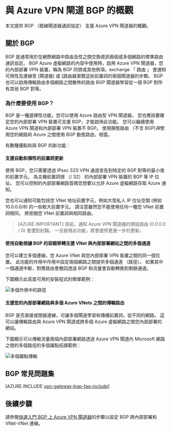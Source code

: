 <properties
   pageTitle="概觀與 Azure VPN 閘道 BGP |Microsoft Azure"
   description="本文提供 BGP 與 Azure VPN 閘道的概觀。"
   services="vpn-gateway"
   documentationCenter="na"
   authors="yushwang"
   manager="rossort"
   editor=""
   tags=""/>

<tags
   ms.service="vpn-gateway"
   ms.devlang="na"
   ms.topic="article"
   ms.tgt_pltfrm="na"
   ms.workload="infrastructure-services"
   ms.date="06/16/2016"
   ms.author="yushwang"/>

# <a name="overview-of-bgp-with-azure-vpn-gateways"></a>與 Azure VPN 閘道 BGP 的概觀

本文提供 BGP （框線閘道器通訊協定） 支援 Azure VPN 閘道器的概觀。

## <a name="about-bgp"></a>關於 BGP

BGP 是通常用於在網際網路中路由及性之間交換資訊兩個或多個網路的標準路由通訊協定。 BGP Azure 虛擬網路的內容中使用時，啟用 Azure VPN 閘道器，您的內部部署 VPN 裝置，稱為 BGP 同儕或其他例項，exchange 「 路由 」 會通知可用性及連線至 [閘道器] 或 [路由器瀏覽這些前置詞的兩個閘道器的步驟。 BGP 也可以啟用傳輸路由多個網路之間散佈的路由 BGP 閘道器學習從一個 BGP 對所有其他 BGP 對等。
 
### <a name="why-use-bgp"></a>為什麼要使用 BGP？

BGP 是一種選擇性功能，您可以使用 Azure 路由型 VPN 閘道器。 您也應該要確定您的內部部署 VPN 裝置可支援 BGP，才能啟用此功能。 您可以繼續使用 Azure VPN 閘道和內部部署 VPN 裝置不 BGP。 使用靜態路由 （不含 BGP)*與*使用您的網路和 Azure 之間使用 BGP 動態路由，相當。

有數種優點和與 BGP 的新功能︰

#### <a name="support-automatic-and-flexible-prefix-updates"></a>支援自動和彈性的前置詞更新

使用 BGP，您只需要透過 IPsec S2S VPN 通道宣告到特定的 BGP 對等的最小值的前置字元。 為主機前置詞很 （/ 32） 的內部部署 VPN 裝置的 BGP 等 IP 位址。 您可以控制的內部部署網路首碼您想要以允許 Azure 虛擬網路存取 Azure 通知。
    
您也可以通知可能包括您 VNet 地址前置字元，例如大型私人 IP 位址空間 (例如 10.0.0.0/8) 的一些較大前置字元。 請注意雖然您不能使用任何一種您 VNet 前置詞相同。 將拒絕您 VNet 前置詞與相同路由。

>[AZURE.IMPORTANT] 目前，通知 Azure VPN 閘道器的預設路由 (0.0.0.0 / 0) 會遭到封鎖。 一旦啟用此功能，將會提供更進一步的更新。

#### <a name="support-multiple-tunnels-between-a-vnet-and-an-on-premises-site-with-automatic-failover-based-on-bgp"></a>使用自動根據 BGP 的容錯移轉支援 VNet 與內部部署網站之間的多個通道

您可以建立多個連線，您 Azure VNet 與您內部部署 VPN 裝置之間的同一個位置。 此功能的作用中作用中設定兩個網路之間提供多個通道 （路徑）。 如果其中一個通道中斷，對應路由會撤回透過 BGP 和流量會自動轉換到剩餘通道。
    
下圖顯示此高度可用的安裝程式的簡單範例︰
    
![多個作用中的路徑](./media/vpn-gateway-bgp-overview/multiple-active-tunnels.png)

#### <a name="support-transit-routing-between-your-on-premises-networks-and-multiple-azure-vnets"></a>支援您的內部部署網路與多個 Azure VNets 之間的傳輸路由

BGP 是否直接或間接連線，可讓多個閘道學習和傳播前置詞，從不同的網路。 這可以讓傳輸路由與 Azure VPN 閘道或跨多個 Azure 虛擬網路之間您內部部署的網站。
    
下圖顯示可以傳輸流量兩個內部部署網路透過 Azure VPN 閘道內 Microsoft 網路之間的多個路徑的多個躍點拓撲範例︰

![多個躍點傳輸](./media/vpn-gateway-bgp-overview/full-mesh-transit.png)

## <a name="bgp-faqs"></a>BGP 常見問題集


[AZURE.INCLUDE [vpn-gateway-bgp-faq-include](../../includes/vpn-gateway-bpg-faq-include.md)] 




## <a name="next-steps"></a>後續步驟

請參閱[快速入門 BGP 上 Azure VPN 閘道器](./vpn-gateway-bgp-resource-manager-ps.md)的步驟以設定 BGP 跨內部部署和 VNet-VNet 連線。

